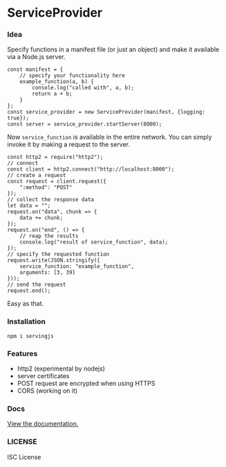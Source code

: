 # ServiceProvider

### Idea
Specify functions in a manifest file (or just an object) and make it available via a Node.js server.

```const ServiceProvider = require("node_modules/servingjs/build/ServiceProvider.js").default;
const manifest = {
    // specify your functionality here
    example_function(a, b) {
        console.log("called with", a, b);
        return a + b;
    }
};
const service_provider = new ServiceProvider(manifest, {logging: true});
const server = service_provider.startServer(8000);
```

Now `service_function` is available in the entire network.
You can simply invoke it by making a request to the server.

```
const http2 = require("http2");
// connect
const client = http2.connect("http://localhost:8000");
// create a request
const request = client.request({
    ":method": "POST"
});
// collect the response data
let data = "";
request.on("data", chunk => {
    data += chunk;
});
request.on("end", () => {
    // reap the results
    console.log("result of service_function", data);
});
// specify the requested function
request.write(JSON.stringify({
    service_function: "example_function",
    arguments: [3, 39]
}));
// send the request
request.end();
```

Easy as that.

### Installation

`npm i servingjs`

### Features

+ http2 (experimental by nodejs)
+ server certificates
+ POST request are encrypted when using HTTPS
+ CORS (working on it)

### Docs

[View the documentation.](https://github.com/jamtis/serviceprovider/blob/master/docs/index.html)

### LICENSE

ISC License